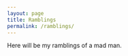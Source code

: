 ```yaml
---
layout: page
title: Ramblings
permalink: /ramblings/
---
```


Here will be my ramblings of a mad man.